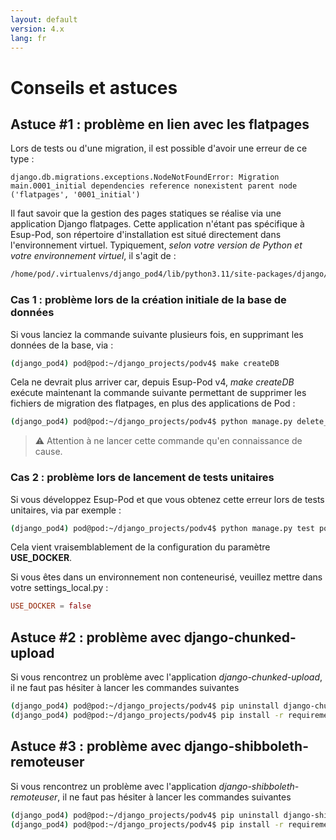 ```yaml
---
layout: default
version: 4.x
lang: fr
---
```


# Conseils et astuces

## Astuce #1 : problème en lien avec les flatpages

Lors de tests ou d'une migration, il est possible d'avoir une erreur de ce type :

```log
django.db.migrations.exceptions.NodeNotFoundError: Migration main.0001_initial dependencies reference nonexistent parent node ('flatpages', '0001_initial')
```

Il faut savoir que la gestion des pages statiques se réalise via une application Django flatpages.
Cette application n'étant pas spécifique à Esup-Pod, son répertoire d'installation est situé directement dans l'environnement virtuel.
Typiquement, _selon votre version de Python et votre environnement virtuel_, il s'agit de :

```sh
/home/pod/.virtualenvs/django_pod4/lib/python3.11/site-packages/django/contrib/flatpages
```

### Cas 1 : problème lors de la création initiale de la base de données

Si vous lanciez la commande suivante plusieurs fois, en supprimant les données de la base, via :

```sh
(django_pod4) pod@pod:~/django_projects/podv4$ make createDB
```

Cela ne devrait plus arriver car, depuis Esup-Pod v4, _make createDB_ exécute maintenant la commande suivante permettant de supprimer les fichiers de migration des flatpages, en plus des applications de Pod :

```sh
(django_pod4) pod@pod:~/django_projects/podv4$ python manage.py delete_flatpages_migrations.py
```

> ⚠️ Attention à ne lancer cette commande qu'en connaissance de cause.

### Cas 2 : problème lors de lancement de tests unitaires

Si vous développez Esup-Pod et que vous obtenez cette erreur lors de tests unitaires, via par exemple :

```sh
(django_pod4) pod@pod:~/django_projects/podv4$ python manage.py test pod.video.tests --settings=pod.main.test_settings
```

Cela vient vraisemblablement de la configuration du paramètre **USE_DOCKER**.

Si vous êtes dans un environnement non conteneurisé, veuillez mettre dans votre settings_local.py :

```conf
USE_DOCKER = false
```

## Astuce #2 : problème avec django-chunked-upload

Si vous rencontrez un problème avec l'application _django-chunked-upload_, il ne faut pas hésiter à lancer les commandes suivantes

```sh
(django_pod4) pod@pod:~/django_projects/podv4$ pip uninstall django-chunked-upload
(django_pod4) pod@pod:~/django_projects/podv4$ pip install -r requirements.txt
```

## Astuce #3 : problème avec django-shibboleth-remoteuser

Si vous rencontrez un problème avec l'application _django-shibboleth-remoteuser_, il ne faut pas hésiter à lancer les commandes suivantes

```sh
(django_pod4) pod@pod:~/django_projects/podv4$ pip uninstall django-shibboleth-remoteuser
(django_pod4) pod@pod:~/django_projects/podv4$ pip install -r requirements.txt
```
